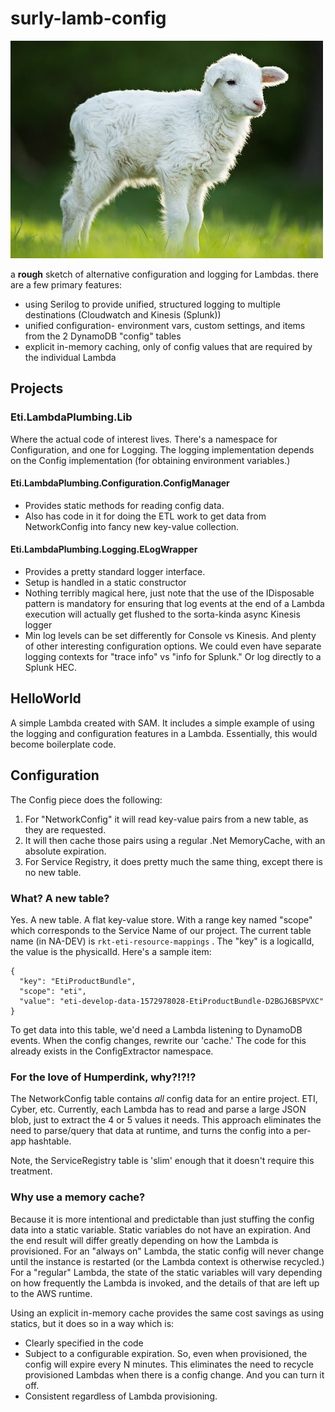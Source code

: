 # surly-lamb-config
![lamb](./lamm.png)

a **rough** sketch of alternative configuration and logging for Lambdas. there are a few primary features:
- using Serilog to provide unified, structured logging to multiple destinations (Cloudwatch and Kinesis (Splunk))
- unified configuration- environment vars, custom settings, and items from the 2 DynamoDB "config" tables
- explicit in-memory caching, only of config values that are required by the individual Lambda



## Projects
### Eti.LambdaPlumbing.Lib
Where the actual code of interest lives. There's a namespace for Configuration, and one for Logging. The logging implementation depends on the Config implementation (for obtaining environment variables.)

#### Eti.LambdaPlumbing.Configuration.ConfigManager
- Provides static methods for reading config data. 
- Also has code in it for doing the ETL work to get data from NetworkConfig into fancy new key-value collection.

#### Eti.LambdaPlumbing.Logging.ELogWrapper
-  Provides a pretty standard logger interface.
- Setup is handled in a static constructor 
- Nothing terribly magical here, just note that the use of the IDisposable pattern is mandatory for ensuring that log events at the end of a Lambda execution will actually get flushed to the sorta-kinda async Kinesis logger
- Min log levels can be set differently for Console vs Kinesis. And plenty of other interesting configuration options. We could even have separate logging contexts for "trace info" vs "info for Splunk." Or log directly to a Splunk HEC.

## HelloWorld
A simple Lambda created with SAM. It includes a simple example of using the logging and configuration features in a Lambda. Essentially, this would become boilerplate code.

## Configuration
The Config piece does the following:
1.  For "NetworkConfig" it will read key-value pairs from a new table, as they are requested.
2. It will then cache those pairs using a regular .Net MemoryCache, with an absolute expiration.
3. For Service Registry, it does pretty much the same thing, except there is no new table.

### What? A new table?
Yes. A new table. A flat key-value store. With a range key named "scope" which corresponds to the Service Name of our project. The current table name (in NA-DEV) is `rkt-eti-resource-mappings` . The "key" is a logicalId, the value is the physicalId. Here's a sample item:
```
{
  "key": "EtiProductBundle",
  "scope": "eti",
  "value": "eti-develop-data-1572978028-EtiProductBundle-D2BGJ6BSPVXC"
}

```
To get data into this table, we'd need a Lambda listening to DynamoDB events. When the config changes, rewrite our 'cache.' The code for this already exists in the ConfigExtractor namespace.

### For the love of Humperdink, why?!?!?
The NetworkConfig table contains *all* config data for an entire project. ETI, Cyber, etc.  Currently, each Lambda has to read and parse a large JSON blob, just to extract the 4 or 5 values it needs. This approach eliminates the need to parse/query that data at runtime, and turns the config into a per-app hashtable. 

Note, the ServiceRegistry table is 'slim' enough that it doesn't require this treatment.

### Why use a memory cache?
Because it is more intentional and predictable than just stuffing the config data into a static variable. Static variables do not have an expiration. And the end result will differ greatly depending on how the Lambda is provisioned. For an "always on" Lambda, the static config will never change until the instance is restarted (or the Lambda context is otherwise recycled.) For a "regular" Lambda, the state of the static variables will vary depending on how frequently the Lambda is invoked, and the details of that are left up to the AWS runtime. 

Using an explicit in-memory cache provides the same cost savings as using statics, but it does so in a way which is:
- Clearly specified in the code
- Subject to a configurable expiration. So, even when provisioned, the config will expire every N minutes. This eliminates the need to recycle provisioned Lambdas when there is a config change. And you can turn it off.
- Consistent regardless of Lambda provisioning.

